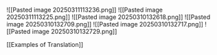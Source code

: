 ![[Pasted image 20250311113236.png]]
![[Pasted image 20250311113225.png]]
![[Pasted image 20250310132618.png]]
![[Pasted image 20250310132709.png]]
![[Pasted image 20250310132717.png]]
![[Pasted image 20250310132729.png]]

[[Examples of Translation]]